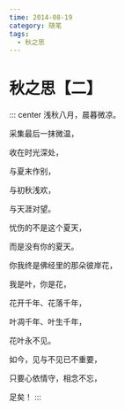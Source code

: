 ```yaml
---
time: 2014-08-19
category: 随笔
tags:
  - 秋之思
---
```


# 秋之思【二】

::: center
浅秋八月，晨暮微凉。

采集最后一抹微温，

收在时光深处，

与夏末作别，

与初秋浅欢，

与天涯对望。

忧伤的不是这个夏天，

而是没有你的夏天。

你我终是佛经里的那朵彼岸花，

我是叶，你是花，

花开千年、花落千年，

叶凋千年、叶生千年，

花叶永不见。

如今，见与不见已不重要，

只要心依情守，相念不忘，

足矣！
:::

